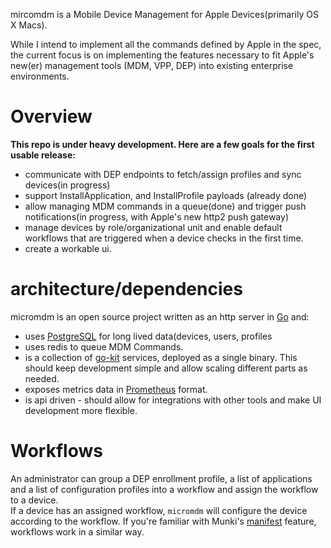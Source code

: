 mircomdm is a Mobile Device Management for Apple Devices(primarily OS X Macs).

While I intend to implement all the commands defined by Apple in the spec, the current focus is on implementing the features necessary to fit Apple's new(er) management tools (MDM, VPP, DEP) into existing enterprise environments.

# Overview
**This repo is under heavy development. Here are a few goals for the first usable release:**

* communicate with DEP endpoints to fetch/assign profiles and sync devices(in progress)
* support InstallApplication, and InstallProfile payloads (already done)
* allow managing MDM commands in a queue(done) and trigger push notifications(in progress, with Apple's new http2 push gateway)
* manage devices by role/organizational unit and enable default workflows that are triggered when a device checks in the first time.
* create a workable ui.


# architecture/dependencies
micromdm is an open source project written as an http server in [Go](https://golang.org/) and:
* uses [PostgreSQL](http://www.postgresql.org/) for long lived data(devices, users, profiles
* uses redis to queue MDM Commands.
* is a collection of [go-kit](https://github.com/go-kit/kit) services,
deployed as a single binary. This should keep development simple and allow scaling different parts as needed.
* exposes metrics data in [Prometheus](https://prometheus.io/) format.
* is api driven - should allow for integrations with other tools and make UI development more flexible.


# Workflows
An administrator can group a DEP enrollment profile, a list of applications and a list of configuration profiles into a workflow and assign the workflow to a device.  
If a device has an assigned workflow, `micromdm` will configure the device according to the workflow. 
If you're familiar with Munki's [manifest](https://github.com/munki/munki/wiki/Manifests) feature, workflows work in a similar way.


